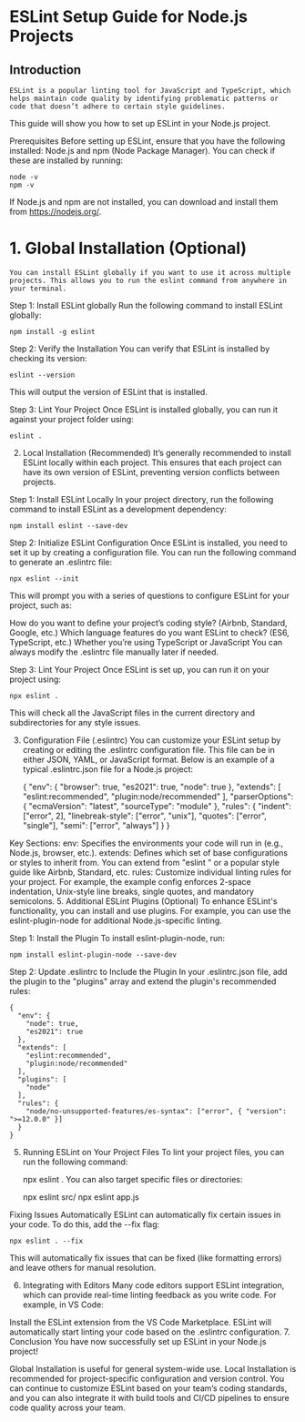 # ESLint Setup Guide for Node.js Projects
## Introduction
    ESLint is a popular linting tool for JavaScript and TypeScript, which helps maintain code quality by identifying problematic patterns or code that doesn’t adhere to certain style guidelines.

This guide will show you how to set up ESLint in your Node.js project.

Prerequisites
Before setting up ESLint, ensure that you have the following installed:
Node.js and npm (Node Package Manager). You can check if these are installed by running:

    node -v
    npm -v
If Node.js and npm are not installed, you can download and install them from https://nodejs.org/.

# 1. Global Installation (Optional)
    You can install ESLint globally if you want to use it across multiple projects. This allows you to run the eslint command from anywhere in your terminal.

Step 1: Install ESLint globally
Run the following command to install ESLint globally:

    npm install -g eslint
Step 2: Verify the Installation
You can verify that ESLint is installed by checking its version:

    eslint --version
This will output the version of ESLint that is installed.

Step 3: Lint Your Project
Once ESLint is installed globally, you can run it against your project folder using:

    eslint .
2. Local Installation (Recommended)
It’s generally recommended to install ESLint locally within each project. This ensures that each project can have its own version of ESLint, preventing version conflicts between projects.

Step 1: Install ESLint Locally
In your project directory, run the following command to install ESLint as a development dependency:

    npm install eslint --save-dev
    
Step 2: Initialize ESLint Configuration
Once ESLint is installed, you need to set it up by creating a configuration file. You can run the following command to generate an .eslintrc file:

    npx eslint --init

This will prompt you with a series of questions to configure ESLint for your project, such as:

How do you want to define your project’s coding style? (Airbnb, Standard, Google, etc.)
Which language features do you want ESLint to check? (ES6, TypeScript, etc.)
Whether you’re using TypeScript or JavaScript
You can always modify the .eslintrc file manually later if needed.

Step 3: Lint Your Project
Once ESLint is set up, you can run it on your project using:

    npx eslint .
This will check all the JavaScript files in the current directory and subdirectories for any style issues.

3. Configuration File (.eslintrc)
You can customize your ESLint setup by creating or editing the .eslintrc configuration file. This file can be in either JSON, YAML, or JavaScript format. Below is an example of a typical .eslintrc.json file for a Node.js project:

    {
      "env": {
        "browser": true,
        "es2021": true,
        "node": true
      },
      "extends": [
        "eslint:recommended",
        "plugin:node/recommended"
      ],
      "parserOptions": {
        "ecmaVersion": "latest",
        "sourceType": "module"
      },
      "rules": {
        "indent": ["error", 2],
        "linebreak-style": ["error", "unix"],
        "quotes": ["error", "single"],
        "semi": ["error", "always"]
      }
    }
   
Key Sections:
env: Specifies the environments your code will run in (e.g., Node.js, browser, etc.).
extends: Defines which set of base configurations or styles to inherit from. You can extend from "eslint
" or a popular style guide like Airbnb, Standard, etc.
rules: Customize individual linting rules for your project. For example, the example config enforces 2-space indentation, Unix-style line breaks, single quotes, and mandatory semicolons.
5. Additional ESLint Plugins (Optional)
To enhance ESLint's functionality, you can install and use plugins. For example, you can use the eslint-plugin-node for additional Node.js-specific linting.

Step 1: Install the Plugin
To install eslint-plugin-node, run:

    npm install eslint-plugin-node --save-dev
    
Step 2: Update .eslintrc to Include the Plugin
In your .eslintrc.json file, add the plugin to the "plugins" array and extend the plugin's recommended rules:

    {
      "env": {
        "node": true,
        "es2021": true
      },
      "extends": [
        "eslint:recommended",
        "plugin:node/recommended"
      ],
      "plugins": [
        "node"
      ],
      "rules": {
        "node/no-unsupported-features/es-syntax": ["error", { "version": ">=12.0.0" }]
      }
    }
    
5. Running ESLint on Your Project Files
To lint your project files, you can run the following command:

    npx eslint .
You can also target specific files or directories:

    npx eslint src/
    npx eslint app.js
   
Fixing Issues Automatically
ESLint can automatically fix certain issues in your code. To do this, add the --fix flag:

    npx eslint . --fix
This will automatically fix issues that can be fixed (like formatting errors) and leave others for manual resolution.

6. Integrating with Editors
Many code editors support ESLint integration, which can provide real-time linting feedback as you write code. For example, in VS Code:

Install the ESLint extension from the VS Code Marketplace.
ESLint will automatically start linting your code based on the .eslintrc configuration.
7. Conclusion
You have now successfully set up ESLint in your Node.js project!

Global Installation is useful for general system-wide use.
Local Installation is recommended for project-specific configuration and version control.
You can continue to customize ESLint based on your team’s coding standards, and you can also integrate it with build tools and CI/CD pipelines to ensure code quality across your team.
